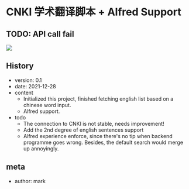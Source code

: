 # CNKI 学术翻译脚本 + Alfred Support

## TODO: API call fail
![](https://mark-vue-oss.oss-cn-hangzhou.aliyuncs.com/f71f448a.png)

## History
- version: 0.1
- date: 2021-12-28
- content
    - Initialized this project, finished fetching english list based on a 
      chinese word input.
    - Alfred support.
- todo
    - The connection to CNKI is not stable, needs improvement!
    - Add the 2nd degree of english sentences support
    - Alfred experience enforce, since there's no tip when backend programme 
      goes wrong. Besides, the default search would merge up annoyingly.
  

## meta 
- author: mark

